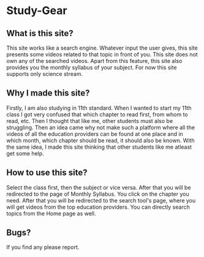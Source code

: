 # Study-Gear

## What is this site?
This site works like a search engine. Whatever input the user gives, this site presents some videos related to that topic in front of you. This site does not own any of the searched videos. Apart from this feature, this site also provides you the monthly syllabus of your subject. For now this site supports only science stream.

## Why I made this site?
Firstly, I am also studying in 11th standard. When I wanted to start my 11th class I got very confused that which chapter to read first, from whom to read, etc. Then I thought that like me, other students must also be struggling. Then an idea came why not make such a platform where all the videos of all the education providers can be found at one place and in which month, which chapter should be read, it should also be known. With the same idea, I made this site thinking that other students like me atleast get some help.

## How to use this site?
Select the class first, then the subject or vice versa. After that you will be redirected to the page of Monthly Syllabus. You click on the chapter you need. After that you will be redirected to the search tool's page, where you will get videos from the top education providers. You can directly search topics from the Home page as well.

## Bugs?
If you find any please report.
